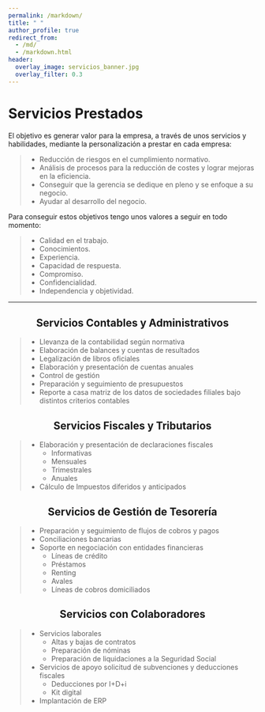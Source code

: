 ```yaml
---
permalink: /markdown/
title: " "
author_profile: true
redirect_from: 
  - /md/
  - /markdown.html
header:
  overlay_image: servicios_banner.jpg
  overlay_filter: 0.3
---
```

# Servicios Prestados

El objetivo es generar valor para la empresa, a través de unos servicios y habilidades, mediante la personalización a prestar en cada empresa:
> - Reducción de riesgos en el cumplimiento normativo.
> - Análisis de procesos para la reducción de costes y lograr mejoras en la eficiencia.
> - Conseguir que la gerencia se dedique en pleno y se enfoque a su negocio.
> - Ayudar al desarrollo del negocio.

Para conseguir estos objetivos tengo unos valores a seguir en todo momento:
> - Calidad en el trabajo.
> - Conocimientos.
> - Experiencia.
> - Capacidad de respuesta.
> - Compromiso.
> - Confidencialidad.
> - Independencia y objetividad.

***

## <center>Servicios Contables y Administrativos<center>
> - Llevanza de la contabilidad según normativa
> - Elaboración de balances y cuentas de resultados
> - Legalización de libros oficiales
> - Elaboración y presentación de cuentas anuales
> - Control de gestión
> - Preparación y seguimiento de presupuestos
> - Reporte a casa matriz de los datos de sociedades filiales bajo distintos
criterios contables

## <center>Servicios Fiscales y Tributarios<center>

> - Elaboración y presentación de declaraciones fiscales
>   - Informativas
>   - Mensuales
>   - Trimestrales
>   - Anuales
> - Cálculo de Impuestos diferidos y anticipados


## <center>Servicios de Gestión de Tesorería<center>
> - Preparación y seguimiento de flujos de cobros y pagos
> - Conciliaciones bancarias
> - Soporte en negociación con entidades financieras
>   - Líneas de crédito
>   - Préstamos
>   - Renting
>   - Avales
>   - Líneas de cobros domiciliados

## <center>Servicios con Colaboradores<center>
> - Servicios laborales
>   - Altas y bajas de contratos
>   - Preparación de nóminas
>   - Preparación de liquidaciones a la Seguridad Social
> - Servicios de apoyo solicitud de subvenciones y deducciones fiscales
>   - Deducciones por I+D+i
>   - Kit digital
> - Implantación de ERP
